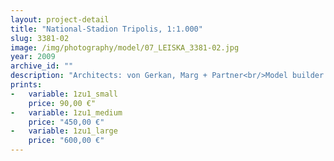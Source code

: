 ```yaml
---
layout: project-detail
title: "National-Stadion Tripolis, 1:1.000"
slug: 3381-02
image: /img/photography/model/07_LEISKA_3381-02.jpg
year: 2009
archive_id: ""
description: "Architects: von Gerkan, Marg + Partner<br/>Model builder: werk5"
prints: 
-   variable: 1zu1_small
    price: 90,00 €"
-   variable: 1zu1_medium
    price: "450,00 €"
-   variable: 1zu1_large
    price: "600,00 €"
---
```

